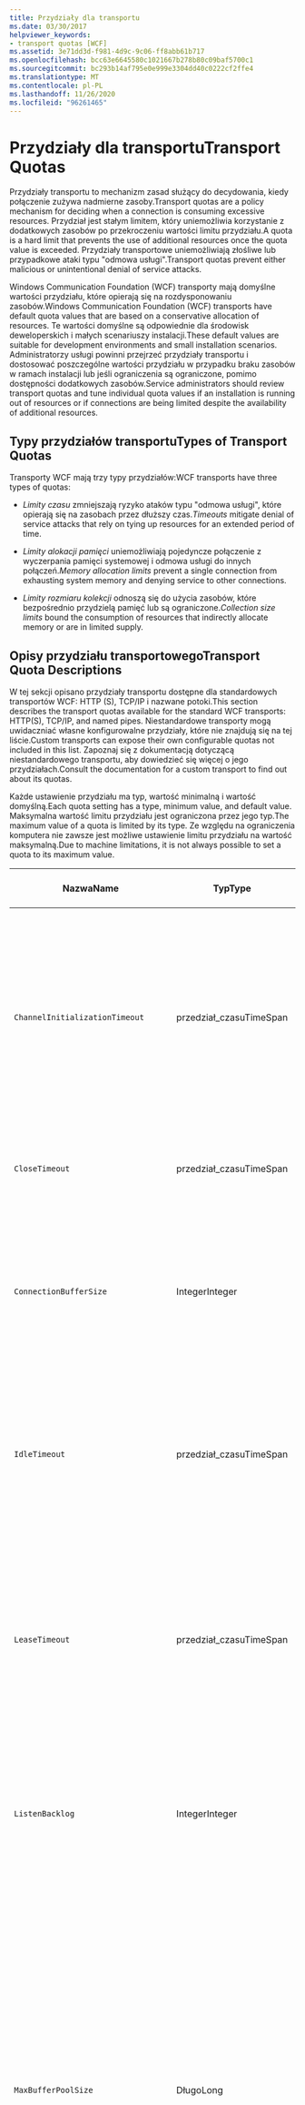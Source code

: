 ```yaml
---
title: Przydziały dla transportu
ms.date: 03/30/2017
helpviewer_keywords:
- transport quotas [WCF]
ms.assetid: 3e71dd3d-f981-4d9c-9c06-ff8abb61b717
ms.openlocfilehash: bcc63e6645580c1021667b278b80c09baf5700c1
ms.sourcegitcommit: bc293b14af795e0e999e3304dd40c0222cf2ffe4
ms.translationtype: MT
ms.contentlocale: pl-PL
ms.lasthandoff: 11/26/2020
ms.locfileid: "96261465"
---
```

# <a name="transport-quotas"></a><span data-ttu-id="c46fc-102">Przydziały dla transportu</span><span class="sxs-lookup"><span data-stu-id="c46fc-102">Transport Quotas</span></span>

<span data-ttu-id="c46fc-103">Przydziały transportu to mechanizm zasad służący do decydowania, kiedy połączenie zużywa nadmierne zasoby.</span><span class="sxs-lookup"><span data-stu-id="c46fc-103">Transport quotas are a policy mechanism for deciding when a connection is consuming excessive resources.</span></span> <span data-ttu-id="c46fc-104">Przydział jest stałym limitem, który uniemożliwia korzystanie z dodatkowych zasobów po przekroczeniu wartości limitu przydziału.</span><span class="sxs-lookup"><span data-stu-id="c46fc-104">A quota is a hard limit that prevents the use of additional resources once the quota value is exceeded.</span></span> <span data-ttu-id="c46fc-105">Przydziały transportowe uniemożliwiają złośliwe lub przypadkowe ataki typu "odmowa usługi".</span><span class="sxs-lookup"><span data-stu-id="c46fc-105">Transport quotas prevent either malicious or unintentional denial of service attacks.</span></span>  
  
 <span data-ttu-id="c46fc-106">Windows Communication Foundation (WCF) transporty mają domyślne wartości przydziału, które opierają się na rozdysponowaniu zasobów.</span><span class="sxs-lookup"><span data-stu-id="c46fc-106">Windows Communication Foundation (WCF) transports have default quota values that are based on a conservative allocation of resources.</span></span> <span data-ttu-id="c46fc-107">Te wartości domyślne są odpowiednie dla środowisk deweloperskich i małych scenariuszy instalacji.</span><span class="sxs-lookup"><span data-stu-id="c46fc-107">These default values are suitable for development environments and small installation scenarios.</span></span> <span data-ttu-id="c46fc-108">Administratorzy usługi powinni przejrzeć przydziały transportu i dostosować poszczególne wartości przydziału w przypadku braku zasobów w ramach instalacji lub jeśli ograniczenia są ograniczone, pomimo dostępności dodatkowych zasobów.</span><span class="sxs-lookup"><span data-stu-id="c46fc-108">Service administrators should review transport quotas and tune individual quota values if an installation is running out of resources or if connections are being limited despite the availability of additional resources.</span></span>  
  
## <a name="types-of-transport-quotas"></a><span data-ttu-id="c46fc-109">Typy przydziałów transportu</span><span class="sxs-lookup"><span data-stu-id="c46fc-109">Types of Transport Quotas</span></span>  

 <span data-ttu-id="c46fc-110">Transporty WCF mają trzy typy przydziałów:</span><span class="sxs-lookup"><span data-stu-id="c46fc-110">WCF transports have three types of quotas:</span></span>  
  
- <span data-ttu-id="c46fc-111">*Limity czasu* zmniejszają ryzyko ataków typu "odmowa usługi", które opierają się na zasobach przez dłuższy czas.</span><span class="sxs-lookup"><span data-stu-id="c46fc-111">*Timeouts* mitigate denial of service attacks that rely on tying up resources for an extended period of time.</span></span>  
  
- <span data-ttu-id="c46fc-112">*Limity alokacji pamięci* uniemożliwiają pojedyncze połączenie z wyczerpania pamięci systemowej i odmowa usługi do innych połączeń.</span><span class="sxs-lookup"><span data-stu-id="c46fc-112">*Memory allocation limits* prevent a single connection from exhausting system memory and denying service to other connections.</span></span>  
  
- <span data-ttu-id="c46fc-113">*Limity rozmiaru kolekcji* odnoszą się do użycia zasobów, które bezpośrednio przydzielą pamięć lub są ograniczone.</span><span class="sxs-lookup"><span data-stu-id="c46fc-113">*Collection size limits* bound the consumption of resources that indirectly allocate memory or are in limited supply.</span></span>  
  
## <a name="transport-quota-descriptions"></a><span data-ttu-id="c46fc-114">Opisy przydziału transportowego</span><span class="sxs-lookup"><span data-stu-id="c46fc-114">Transport Quota Descriptions</span></span>  

 <span data-ttu-id="c46fc-115">W tej sekcji opisano przydziały transportu dostępne dla standardowych transportów WCF: HTTP (S), TCP/IP i nazwane potoki.</span><span class="sxs-lookup"><span data-stu-id="c46fc-115">This section describes the transport quotas available for the standard WCF transports: HTTP(S), TCP/IP, and named pipes.</span></span> <span data-ttu-id="c46fc-116">Niestandardowe transporty mogą uwidaczniać własne konfigurowalne przydziały, które nie znajdują się na tej liście.</span><span class="sxs-lookup"><span data-stu-id="c46fc-116">Custom transports can expose their own configurable quotas not included in this list.</span></span> <span data-ttu-id="c46fc-117">Zapoznaj się z dokumentacją dotyczącą niestandardowego transportu, aby dowiedzieć się więcej o jego przydziałach.</span><span class="sxs-lookup"><span data-stu-id="c46fc-117">Consult the documentation for a custom transport to find out about its quotas.</span></span>  
  
 <span data-ttu-id="c46fc-118">Każde ustawienie przydziału ma typ, wartość minimalną i wartość domyślną.</span><span class="sxs-lookup"><span data-stu-id="c46fc-118">Each quota setting has a type, minimum value, and default value.</span></span> <span data-ttu-id="c46fc-119">Maksymalna wartość limitu przydziału jest ograniczona przez jego typ.</span><span class="sxs-lookup"><span data-stu-id="c46fc-119">The maximum value of a quota is limited by its type.</span></span> <span data-ttu-id="c46fc-120">Ze względu na ograniczenia komputera nie zawsze jest możliwe ustawienie limitu przydziału na wartość maksymalną.</span><span class="sxs-lookup"><span data-stu-id="c46fc-120">Due to machine limitations, it is not always possible to set a quota to its maximum value.</span></span>  
  
|<span data-ttu-id="c46fc-121">Nazwa</span><span class="sxs-lookup"><span data-stu-id="c46fc-121">Name</span></span>|<span data-ttu-id="c46fc-122">Typ</span><span class="sxs-lookup"><span data-stu-id="c46fc-122">Type</span></span>|<span data-ttu-id="c46fc-123">Długości.</span><span class="sxs-lookup"><span data-stu-id="c46fc-123">Min.</span></span><br /><br /> <span data-ttu-id="c46fc-124">value</span><span class="sxs-lookup"><span data-stu-id="c46fc-124">value</span></span>|<span data-ttu-id="c46fc-125">Domyślne</span><span class="sxs-lookup"><span data-stu-id="c46fc-125">Default</span></span><br /><br /> <span data-ttu-id="c46fc-126">value</span><span class="sxs-lookup"><span data-stu-id="c46fc-126">value</span></span>|<span data-ttu-id="c46fc-127">Opis</span><span class="sxs-lookup"><span data-stu-id="c46fc-127">Description</span></span>|  
|----------|----------|--------------------|-----------------------|-----------------|  
|`ChannelInitializationTimeout`|<span data-ttu-id="c46fc-128">przedział_czasu</span><span class="sxs-lookup"><span data-stu-id="c46fc-128">TimeSpan</span></span>|<span data-ttu-id="c46fc-129">1 takt</span><span class="sxs-lookup"><span data-stu-id="c46fc-129">1 tick</span></span>|<span data-ttu-id="c46fc-130">5 sekund</span><span class="sxs-lookup"><span data-stu-id="c46fc-130">5 sec</span></span>|<span data-ttu-id="c46fc-131">Maksymalny czas oczekiwania na połączenie w celu wysłania preambuły podczas początkowego odczytu.</span><span class="sxs-lookup"><span data-stu-id="c46fc-131">Maximum time to wait for a connection to send the preamble during the initial read.</span></span> <span data-ttu-id="c46fc-132">Te dane są odbierane przed zauwierzytelnianiem.</span><span class="sxs-lookup"><span data-stu-id="c46fc-132">This data is received before authentication occurs.</span></span> <span data-ttu-id="c46fc-133">To ustawienie jest zwykle znacznie mniejsze niż `ReceiveTimeout` wartość limitu przydziału.</span><span class="sxs-lookup"><span data-stu-id="c46fc-133">This setting is generally much smaller than the `ReceiveTimeout` quota value.</span></span>|  
|`CloseTimeout`|<span data-ttu-id="c46fc-134">przedział_czasu</span><span class="sxs-lookup"><span data-stu-id="c46fc-134">TimeSpan</span></span>|<span data-ttu-id="c46fc-135">0</span><span class="sxs-lookup"><span data-stu-id="c46fc-135">0</span></span>|<span data-ttu-id="c46fc-136">1 min</span><span class="sxs-lookup"><span data-stu-id="c46fc-136">1 min</span></span>|<span data-ttu-id="c46fc-137">Maksymalny czas oczekiwania na połączenie, zanim transport zgłosi wyjątek.</span><span class="sxs-lookup"><span data-stu-id="c46fc-137">Maximum time to wait for a connection to close before the transport raises an exception.</span></span>|  
|`ConnectionBufferSize`|<span data-ttu-id="c46fc-138">Integer</span><span class="sxs-lookup"><span data-stu-id="c46fc-138">Integer</span></span>|<span data-ttu-id="c46fc-139">1</span><span class="sxs-lookup"><span data-stu-id="c46fc-139">1</span></span>|<span data-ttu-id="c46fc-140">8 KB</span><span class="sxs-lookup"><span data-stu-id="c46fc-140">8 KB</span></span>|<span data-ttu-id="c46fc-141">Rozmiar (w bajtach) buforów przesyłania i odbioru źródłowego transportu.</span><span class="sxs-lookup"><span data-stu-id="c46fc-141">Size, in bytes, of the transmit and receive buffers of the underlying transport.</span></span> <span data-ttu-id="c46fc-142">Zwiększenie rozmiaru buforu może zwiększyć przepływność podczas wysyłania dużych komunikatów.</span><span class="sxs-lookup"><span data-stu-id="c46fc-142">Increasing the buffer size can improve throughput when sending large messages.</span></span>|  
|`IdleTimeout`|<span data-ttu-id="c46fc-143">przedział_czasu</span><span class="sxs-lookup"><span data-stu-id="c46fc-143">TimeSpan</span></span>|<span data-ttu-id="c46fc-144">0</span><span class="sxs-lookup"><span data-stu-id="c46fc-144">0</span></span>|<span data-ttu-id="c46fc-145">2 min</span><span class="sxs-lookup"><span data-stu-id="c46fc-145">2 min</span></span>|<span data-ttu-id="c46fc-146">Maksymalny czas, przez jaki połączenie w puli może pozostawać bezczynne przed zamknięciem.</span><span class="sxs-lookup"><span data-stu-id="c46fc-146">Maximum time a pooled connection can remain idle before being closed.</span></span><br /><br /> <span data-ttu-id="c46fc-147">To ustawienie dotyczy tylko połączeń obsługiwanych przez pule.</span><span class="sxs-lookup"><span data-stu-id="c46fc-147">This setting only applies to pooled connections.</span></span>|  
|`LeaseTimeout`|<span data-ttu-id="c46fc-148">przedział_czasu</span><span class="sxs-lookup"><span data-stu-id="c46fc-148">TimeSpan</span></span>|<span data-ttu-id="c46fc-149">0</span><span class="sxs-lookup"><span data-stu-id="c46fc-149">0</span></span>|<span data-ttu-id="c46fc-150">5 min</span><span class="sxs-lookup"><span data-stu-id="c46fc-150">5 min</span></span>|<span data-ttu-id="c46fc-151">Maksymalny okres istnienia aktywnego połączenia w puli.</span><span class="sxs-lookup"><span data-stu-id="c46fc-151">Maximum lifetime of an active pooled connection.</span></span> <span data-ttu-id="c46fc-152">Po upływie określonego czasu połączenie zostanie zamknięte, gdy bieżące żądanie zostanie serwisowane.</span><span class="sxs-lookup"><span data-stu-id="c46fc-152">After the specified time elapses, the connection closes once the current request is serviced.</span></span><br /><br /> <span data-ttu-id="c46fc-153">To ustawienie dotyczy tylko połączeń obsługiwanych przez pule.</span><span class="sxs-lookup"><span data-stu-id="c46fc-153">This setting only applies to pooled connections.</span></span>|  
|`ListenBacklog`|<span data-ttu-id="c46fc-154">Integer</span><span class="sxs-lookup"><span data-stu-id="c46fc-154">Integer</span></span>|<span data-ttu-id="c46fc-155">1</span><span class="sxs-lookup"><span data-stu-id="c46fc-155">1</span></span>|<span data-ttu-id="c46fc-156">10</span><span class="sxs-lookup"><span data-stu-id="c46fc-156">10</span></span>|<span data-ttu-id="c46fc-157">Maksymalna liczba połączeń, które odbiornik może być nieserwisowany przed odmową dodatkowych połączeń z tym punktem końcowym.</span><span class="sxs-lookup"><span data-stu-id="c46fc-157">Maximum number of connections that the listener can have unserviced before additional connections to that endpoint are denied.</span></span>|  
|`MaxBufferPoolSize`|<span data-ttu-id="c46fc-158">Długo</span><span class="sxs-lookup"><span data-stu-id="c46fc-158">Long</span></span>|<span data-ttu-id="c46fc-159">0</span><span class="sxs-lookup"><span data-stu-id="c46fc-159">0</span></span>|<span data-ttu-id="c46fc-160">512 KB</span><span class="sxs-lookup"><span data-stu-id="c46fc-160">512 KB</span></span>|<span data-ttu-id="c46fc-161">Maksymalna pamięć (w bajtach), przez którą transportuje buforowanie buforów komunikatów wielokrotnego użytku.</span><span class="sxs-lookup"><span data-stu-id="c46fc-161">Maximum memory, in bytes, that the transport devotes to pooling reusable message buffers.</span></span> <span data-ttu-id="c46fc-162">Gdy pula nie może dostarczyć buforu komunikatów, nowy bufor jest przypisywany do tymczasowego użytku.</span><span class="sxs-lookup"><span data-stu-id="c46fc-162">When the pool cannot supply a message buffer, a new buffer is allocated for temporary use.</span></span><br /><br /> <span data-ttu-id="c46fc-163">Instalacje tworzące wiele fabryk kanałów lub odbiorników mogą przydzielić duże ilości pamięci dla pul buforów.</span><span class="sxs-lookup"><span data-stu-id="c46fc-163">Installations that create many channel factories or listeners can allocate large amounts of memory for buffer pools.</span></span> <span data-ttu-id="c46fc-164">Zmniejszenie rozmiaru buforu może znacznie zmniejszyć użycie pamięci w tym scenariuszu.</span><span class="sxs-lookup"><span data-stu-id="c46fc-164">Reducing this buffer size can greatly reduce memory usage in this scenario.</span></span>|  
|`MaxBufferSize`|<span data-ttu-id="c46fc-165">Integer</span><span class="sxs-lookup"><span data-stu-id="c46fc-165">Integer</span></span>|<span data-ttu-id="c46fc-166">1</span><span class="sxs-lookup"><span data-stu-id="c46fc-166">1</span></span>|<span data-ttu-id="c46fc-167">64 KB</span><span class="sxs-lookup"><span data-stu-id="c46fc-167">64 KB</span></span>|<span data-ttu-id="c46fc-168">Maksymalny rozmiar buforu używany do przesyłania strumieniowego w bajtach.</span><span class="sxs-lookup"><span data-stu-id="c46fc-168">Maximum size, in bytes, of a buffer used for streaming data.</span></span> <span data-ttu-id="c46fc-169">Jeśli ten przydział transportu nie jest ustawiony lub transport nie używa przesyłania strumieniowego, wartość przydziału jest taka sama jak mniejsza `MaxReceivedMessageSize` wartość przydziału i <xref:System.Int32.MaxValue> .</span><span class="sxs-lookup"><span data-stu-id="c46fc-169">If this transport quota is not set, or the transport is not using streaming, then the quota value is the same as the smaller of the `MaxReceivedMessageSize` quota value and <xref:System.Int32.MaxValue>.</span></span>|  
|`MaxOutboundConnectionsPerEndpoint`|<span data-ttu-id="c46fc-170">Integer</span><span class="sxs-lookup"><span data-stu-id="c46fc-170">Integer</span></span>|<span data-ttu-id="c46fc-171">1</span><span class="sxs-lookup"><span data-stu-id="c46fc-171">1</span></span>|<span data-ttu-id="c46fc-172">10</span><span class="sxs-lookup"><span data-stu-id="c46fc-172">10</span></span>|<span data-ttu-id="c46fc-173">Maksymalna liczba połączeń wychodzących, które mogą być skojarzone z określonym punktem końcowym.</span><span class="sxs-lookup"><span data-stu-id="c46fc-173">Maximum number of outgoing connections that can be associated with a particular endpoint.</span></span><br /><br /> <span data-ttu-id="c46fc-174">To ustawienie dotyczy tylko połączeń obsługiwanych przez pule.</span><span class="sxs-lookup"><span data-stu-id="c46fc-174">This setting only applies to pooled connections.</span></span>|  
|`MaxOutputDelay`|<span data-ttu-id="c46fc-175">przedział_czasu</span><span class="sxs-lookup"><span data-stu-id="c46fc-175">TimeSpan</span></span>|<span data-ttu-id="c46fc-176">0</span><span class="sxs-lookup"><span data-stu-id="c46fc-176">0</span></span>|<span data-ttu-id="c46fc-177">200 MS</span><span class="sxs-lookup"><span data-stu-id="c46fc-177">200 ms</span></span>|<span data-ttu-id="c46fc-178">Maksymalny czas oczekiwania po wykonaniu operacji wysyłania wsadowych dodatkowych komunikatów w ramach jednej operacji.</span><span class="sxs-lookup"><span data-stu-id="c46fc-178">Maximum time to wait after a send operation for batching additional messages in a single operation.</span></span> <span data-ttu-id="c46fc-179">Komunikaty są wysyłane wcześniej, jeśli bufor podstawowego transportu zostanie zapełniony.</span><span class="sxs-lookup"><span data-stu-id="c46fc-179">Messages are sent earlier if the buffer of the underlying transport becomes full.</span></span> <span data-ttu-id="c46fc-180">Wysyłanie dodatkowych komunikatów nie powoduje zresetowania okresu opóźnienia.</span><span class="sxs-lookup"><span data-stu-id="c46fc-180">Sending additional messages does not reset the delay period.</span></span>|  
|`MaxPendingAccepts`|<span data-ttu-id="c46fc-181">Integer</span><span class="sxs-lookup"><span data-stu-id="c46fc-181">Integer</span></span>|<span data-ttu-id="c46fc-182">1</span><span class="sxs-lookup"><span data-stu-id="c46fc-182">1</span></span>|<span data-ttu-id="c46fc-183">1</span><span class="sxs-lookup"><span data-stu-id="c46fc-183">1</span></span>|<span data-ttu-id="c46fc-184">Maksymalna liczba zaakceptowanych kanałów, które odbiornik może oczekiwać.</span><span class="sxs-lookup"><span data-stu-id="c46fc-184">Maximum number of accepts for channels that the listener can have waiting.</span></span><br /><br /> <span data-ttu-id="c46fc-185">Istnieje odstęp czasu między ukończeniem zaakceptowania a rozpoczęciem nowego akceptacji.</span><span class="sxs-lookup"><span data-stu-id="c46fc-185">There is an interval of time between the accept completing and a new accept starting.</span></span> <span data-ttu-id="c46fc-186">Zwiększenie rozmiaru kolekcji może uniemożliwić porzucenie klientów łączących się w tym interwale.</span><span class="sxs-lookup"><span data-stu-id="c46fc-186">Increasing this collection size can prevent clients that connect during this interval from being dropped.</span></span>|  
|`MaxPendingConnections`|<span data-ttu-id="c46fc-187">Integer</span><span class="sxs-lookup"><span data-stu-id="c46fc-187">Integer</span></span>|<span data-ttu-id="c46fc-188">1</span><span class="sxs-lookup"><span data-stu-id="c46fc-188">1</span></span>|<span data-ttu-id="c46fc-189">10</span><span class="sxs-lookup"><span data-stu-id="c46fc-189">10</span></span>|<span data-ttu-id="c46fc-190">Maksymalna liczba połączeń, które odbiornik może oczekiwać na akceptację przez aplikację.</span><span class="sxs-lookup"><span data-stu-id="c46fc-190">Maximum number of connections that the listener can have waiting to be accepted by the application.</span></span> <span data-ttu-id="c46fc-191">Po przekroczeniu tej wartości przydziału nowe połączenia przychodzące są usuwane, a nie czekają na ich zaakceptowanie.</span><span class="sxs-lookup"><span data-stu-id="c46fc-191">When this quota value is exceeded, new incoming connections are dropped rather than waiting to be accepted.</span></span><br /><br /> <span data-ttu-id="c46fc-192">Funkcje połączeń, takie jak zabezpieczenia komunikatów, mogą spowodować otwarcie więcej niż jednego połączenia przez klienta.</span><span class="sxs-lookup"><span data-stu-id="c46fc-192">Connection features such as message security can cause a client to open more than one connection.</span></span> <span data-ttu-id="c46fc-193">Administratorzy usługi powinni uwzględnić te dodatkowe połączenia podczas ustawiania wartości tego przydziału.</span><span class="sxs-lookup"><span data-stu-id="c46fc-193">Service administrators should account for these additional connections when setting this quota value.</span></span>|  
|`MaxReceivedMessageSize`|<span data-ttu-id="c46fc-194">Długo</span><span class="sxs-lookup"><span data-stu-id="c46fc-194">Long</span></span>|<span data-ttu-id="c46fc-195">1</span><span class="sxs-lookup"><span data-stu-id="c46fc-195">1</span></span>|<span data-ttu-id="c46fc-196">64 KB</span><span class="sxs-lookup"><span data-stu-id="c46fc-196">64 KB</span></span>|<span data-ttu-id="c46fc-197">Maksymalny rozmiar (w bajtach) odebranej wiadomości, łącznie z nagłówkami, zanim transport zgłosi wyjątek.</span><span class="sxs-lookup"><span data-stu-id="c46fc-197">Maximum size, in bytes, of a received message, including headers, before the transport raises an exception.</span></span>|  
|`OpenTimeout`|<span data-ttu-id="c46fc-198">przedział_czasu</span><span class="sxs-lookup"><span data-stu-id="c46fc-198">TimeSpan</span></span>|<span data-ttu-id="c46fc-199">0</span><span class="sxs-lookup"><span data-stu-id="c46fc-199">0</span></span>|<span data-ttu-id="c46fc-200">1 min</span><span class="sxs-lookup"><span data-stu-id="c46fc-200">1 min</span></span>|<span data-ttu-id="c46fc-201">Maksymalny czas oczekiwania na połączenie, zanim transport zgłosi wyjątek.</span><span class="sxs-lookup"><span data-stu-id="c46fc-201">Maximum time to wait for a connection to be established before the transport raises an exception.</span></span>|  
|`ReceiveTimeout`|<span data-ttu-id="c46fc-202">przedział_czasu</span><span class="sxs-lookup"><span data-stu-id="c46fc-202">TimeSpan</span></span>|<span data-ttu-id="c46fc-203">0</span><span class="sxs-lookup"><span data-stu-id="c46fc-203">0</span></span>|<span data-ttu-id="c46fc-204">10 min</span><span class="sxs-lookup"><span data-stu-id="c46fc-204">10 min</span></span>|<span data-ttu-id="c46fc-205">Maksymalny czas oczekiwania na zakończenie operacji odczytu, zanim transport zgłosi wyjątek.</span><span class="sxs-lookup"><span data-stu-id="c46fc-205">Maximum time to wait for a read operation to complete before the transport raises an exception.</span></span>|  
|`SendTimeout`|<span data-ttu-id="c46fc-206">Zakres czasu</span><span class="sxs-lookup"><span data-stu-id="c46fc-206">Timespan</span></span>|<span data-ttu-id="c46fc-207">0</span><span class="sxs-lookup"><span data-stu-id="c46fc-207">0</span></span>|<span data-ttu-id="c46fc-208">1 min</span><span class="sxs-lookup"><span data-stu-id="c46fc-208">1 min</span></span>|<span data-ttu-id="c46fc-209">Maksymalny czas oczekiwania na zakończenie operacji zapisu, zanim transport zgłosi wyjątek.</span><span class="sxs-lookup"><span data-stu-id="c46fc-209">Maximum time to wait for a write operation to complete before the transport raises an exception.</span></span>|  
  
 <span data-ttu-id="c46fc-210">Przydziały transportu `MaxPendingConnections` i `MaxOutboundConnectionsPerEndpoint` są łączone w jeden przydział transportu wywoływany w `MaxConnections` przypadku ustawienia przez powiązanie lub konfigurację.</span><span class="sxs-lookup"><span data-stu-id="c46fc-210">The transport quotas `MaxPendingConnections` and `MaxOutboundConnectionsPerEndpoint` are combined into a single transport quota called `MaxConnections` when set through the binding or configuration.</span></span> <span data-ttu-id="c46fc-211">Tylko element Binding służy do ustawiania tych wartości przydziału osobno.</span><span class="sxs-lookup"><span data-stu-id="c46fc-211">Only the binding element allows setting these quota values individually.</span></span> <span data-ttu-id="c46fc-212">`MaxConnections`Przydział transportu ma takie same wartości minimalne i domyślne.</span><span class="sxs-lookup"><span data-stu-id="c46fc-212">The `MaxConnections` transport quota has the same minimum and default values.</span></span>  
  
## <a name="setting-transport-quotas"></a><span data-ttu-id="c46fc-213">Ustawianie przydziałów transportu</span><span class="sxs-lookup"><span data-stu-id="c46fc-213">Setting Transport Quotas</span></span>  

 <span data-ttu-id="c46fc-214">Przydziały transportu są ustawiane za pomocą elementu powiązania transportu, powiązania transportowego, konfiguracji aplikacji lub zasad hosta.</span><span class="sxs-lookup"><span data-stu-id="c46fc-214">Transport quotas are set through the transport binding element, the transport binding, application configuration, or host policy.</span></span> <span data-ttu-id="c46fc-215">Ten dokument nie obejmuje ustawiania transportów za poorednictwem zasad hosta.</span><span class="sxs-lookup"><span data-stu-id="c46fc-215">This document does not cover setting transports through host policy.</span></span> <span data-ttu-id="c46fc-216">Zapoznaj się z dokumentacją podstawowego transportu, aby odnaleźć ustawienia przydziałów zasad hosta.</span><span class="sxs-lookup"><span data-stu-id="c46fc-216">Consult the documentation for the underlying transport to discover the settings for host policy quotas.</span></span> <span data-ttu-id="c46fc-217">W temacie [Konfigurowanie protokołu HTTP i https](configuring-http-and-https.md) opisano ustawienia przydziału dla sterownika Http.sys.</span><span class="sxs-lookup"><span data-stu-id="c46fc-217">The [Configuring HTTP and HTTPS](configuring-http-and-https.md) topic describes quota settings for the Http.sys driver.</span></span> <span data-ttu-id="c46fc-218">Aby uzyskać więcej informacji o konfigurowaniu limitów systemu Windows dla połączeń HTTP, TCP/IP i nazwanych potoków, Wyszukaj w bazie wiedzy Microsoft Knowledge Base.</span><span class="sxs-lookup"><span data-stu-id="c46fc-218">Search the Microsoft Knowledge Base for more information about configuring Windows limits on HTTP, TCP/IP, and named pipe connections.</span></span>  
  
 <span data-ttu-id="c46fc-219">Inne typy przydziałów stosuje się pośrednio do transportów.</span><span class="sxs-lookup"><span data-stu-id="c46fc-219">Other types of quotas apply indirectly to transports.</span></span> <span data-ttu-id="c46fc-220">Koder komunikatów, którego używa transport do przekształcania wiadomości na bajty, może mieć własne ustawienia przydziału.</span><span class="sxs-lookup"><span data-stu-id="c46fc-220">The message encoder that the transport uses to transform a message into bytes can have its own quota settings.</span></span> <span data-ttu-id="c46fc-221">Jednak te przydziały są niezależne od używanego typu transportu.</span><span class="sxs-lookup"><span data-stu-id="c46fc-221">However, these quotas are independent of the type of transport being used.</span></span>  
  
### <a name="controlling-transport-quotas-from-the-binding-element"></a><span data-ttu-id="c46fc-222">Kontrolowanie przydziałów transportu z elementu powiązania</span><span class="sxs-lookup"><span data-stu-id="c46fc-222">Controlling Transport Quotas from the Binding Element</span></span>  

 <span data-ttu-id="c46fc-223">Ustawienie przydziałów transportu za pomocą elementu powiązania zapewnia największą elastyczność kontroli nad zachowaniem transportu.</span><span class="sxs-lookup"><span data-stu-id="c46fc-223">Setting transport quotas through the binding element offers the greatest flexibility in controlling the transport's behavior.</span></span> <span data-ttu-id="c46fc-224">Domyślne limity czasu dla operacji zamykania, otwierania, odbierania i wysyłania są pobierane z powiązania w przypadku skompilowania kanału.</span><span class="sxs-lookup"><span data-stu-id="c46fc-224">The default timeouts for Close, Open, Receive, and Send operations are taken from the binding when a channel is built.</span></span>  
  
|<span data-ttu-id="c46fc-225">Nazwa</span><span class="sxs-lookup"><span data-stu-id="c46fc-225">Name</span></span>|<span data-ttu-id="c46fc-226">HTTP</span><span class="sxs-lookup"><span data-stu-id="c46fc-226">HTTP</span></span>|<span data-ttu-id="c46fc-227">TCP/IP</span><span class="sxs-lookup"><span data-stu-id="c46fc-227">TCP/IP</span></span>|<span data-ttu-id="c46fc-228">Nazwany potok</span><span class="sxs-lookup"><span data-stu-id="c46fc-228">Named pipe</span></span>|  
|----------|----------|-------------|----------------|  
|`ChannelInitializationTimeout`||<span data-ttu-id="c46fc-229">X</span><span class="sxs-lookup"><span data-stu-id="c46fc-229">X</span></span>|<span data-ttu-id="c46fc-230">X</span><span class="sxs-lookup"><span data-stu-id="c46fc-230">X</span></span>|  
|`CloseTimeout`||||  
|`ConnectionBufferSize`||<span data-ttu-id="c46fc-231">X</span><span class="sxs-lookup"><span data-stu-id="c46fc-231">X</span></span>|<span data-ttu-id="c46fc-232">X</span><span class="sxs-lookup"><span data-stu-id="c46fc-232">X</span></span>|  
|`IdleTimeout`||<span data-ttu-id="c46fc-233">X</span><span class="sxs-lookup"><span data-stu-id="c46fc-233">X</span></span>|<span data-ttu-id="c46fc-234">X</span><span class="sxs-lookup"><span data-stu-id="c46fc-234">X</span></span>|  
|`LeaseTimeout`||<span data-ttu-id="c46fc-235">X</span><span class="sxs-lookup"><span data-stu-id="c46fc-235">X</span></span>||  
|`ListenBacklog`||<span data-ttu-id="c46fc-236">X</span><span class="sxs-lookup"><span data-stu-id="c46fc-236">X</span></span>||  
|`MaxBufferPoolSize`|<span data-ttu-id="c46fc-237">X</span><span class="sxs-lookup"><span data-stu-id="c46fc-237">X</span></span>|<span data-ttu-id="c46fc-238">X</span><span class="sxs-lookup"><span data-stu-id="c46fc-238">X</span></span>|<span data-ttu-id="c46fc-239">X</span><span class="sxs-lookup"><span data-stu-id="c46fc-239">X</span></span>|  
|`MaxBufferSize`|<span data-ttu-id="c46fc-240">X</span><span class="sxs-lookup"><span data-stu-id="c46fc-240">X</span></span>|<span data-ttu-id="c46fc-241">X</span><span class="sxs-lookup"><span data-stu-id="c46fc-241">X</span></span>|<span data-ttu-id="c46fc-242">X</span><span class="sxs-lookup"><span data-stu-id="c46fc-242">X</span></span>|  
|`MaxOutboundConnectionsPerEndpoint`||<span data-ttu-id="c46fc-243">X</span><span class="sxs-lookup"><span data-stu-id="c46fc-243">X</span></span>|<span data-ttu-id="c46fc-244">X</span><span class="sxs-lookup"><span data-stu-id="c46fc-244">X</span></span>|  
|`MaxOutputDelay`||<span data-ttu-id="c46fc-245">X</span><span class="sxs-lookup"><span data-stu-id="c46fc-245">X</span></span>|<span data-ttu-id="c46fc-246">X</span><span class="sxs-lookup"><span data-stu-id="c46fc-246">X</span></span>|  
|`MaxPendingAccepts`||<span data-ttu-id="c46fc-247">X</span><span class="sxs-lookup"><span data-stu-id="c46fc-247">X</span></span>|<span data-ttu-id="c46fc-248">X</span><span class="sxs-lookup"><span data-stu-id="c46fc-248">X</span></span>|  
|`MaxPendingConnections`||<span data-ttu-id="c46fc-249">X</span><span class="sxs-lookup"><span data-stu-id="c46fc-249">X</span></span>|<span data-ttu-id="c46fc-250">X</span><span class="sxs-lookup"><span data-stu-id="c46fc-250">X</span></span>|  
|`MaxReceivedMessageSize`|<span data-ttu-id="c46fc-251">X</span><span class="sxs-lookup"><span data-stu-id="c46fc-251">X</span></span>|<span data-ttu-id="c46fc-252">X</span><span class="sxs-lookup"><span data-stu-id="c46fc-252">X</span></span>|<span data-ttu-id="c46fc-253">X</span><span class="sxs-lookup"><span data-stu-id="c46fc-253">X</span></span>|  
|`OpenTimeout`||||  
|`ReceiveTimeout`||||  
|`SendTimeout`||||  
  
### <a name="controlling-transport-quotas-from-the-binding"></a><span data-ttu-id="c46fc-254">Kontrolowanie przydziałów transportu z powiązania</span><span class="sxs-lookup"><span data-stu-id="c46fc-254">Controlling Transport Quotas from the Binding</span></span>  

 <span data-ttu-id="c46fc-255">Ustawienie przydziałów transportu za pośrednictwem powiązania oferuje uproszczony zestaw przydziałów do wyboru, pozostawiając jednocześnie dostęp do najbardziej typowych wartości przydziału.</span><span class="sxs-lookup"><span data-stu-id="c46fc-255">Setting transport quotas through the binding offers a simplified set of quotas to choose from while still giving access to the most common quota values.</span></span>  
  
|<span data-ttu-id="c46fc-256">Nazwa</span><span class="sxs-lookup"><span data-stu-id="c46fc-256">Name</span></span>|<span data-ttu-id="c46fc-257">HTTP</span><span class="sxs-lookup"><span data-stu-id="c46fc-257">HTTP</span></span>|<span data-ttu-id="c46fc-258">TCP/IP</span><span class="sxs-lookup"><span data-stu-id="c46fc-258">TCP/IP</span></span>|<span data-ttu-id="c46fc-259">Nazwany potok</span><span class="sxs-lookup"><span data-stu-id="c46fc-259">Named pipe</span></span>|  
|----------|----------|-------------|----------------|  
|`ChannelInitializationTimeout`||||  
|`CloseTimeout`|<span data-ttu-id="c46fc-260">X</span><span class="sxs-lookup"><span data-stu-id="c46fc-260">X</span></span>|<span data-ttu-id="c46fc-261">X</span><span class="sxs-lookup"><span data-stu-id="c46fc-261">X</span></span>|<span data-ttu-id="c46fc-262">X</span><span class="sxs-lookup"><span data-stu-id="c46fc-262">X</span></span>|  
|`ConnectionBufferSize`||||  
|`IdleTimeout`||||  
|`LeaseTimeout`||||  
|`ListenBacklog`||<span data-ttu-id="c46fc-263">X</span><span class="sxs-lookup"><span data-stu-id="c46fc-263">X</span></span>||  
|`MaxBufferPoolSize`|<span data-ttu-id="c46fc-264">X</span><span class="sxs-lookup"><span data-stu-id="c46fc-264">X</span></span>|<span data-ttu-id="c46fc-265">X</span><span class="sxs-lookup"><span data-stu-id="c46fc-265">X</span></span>|<span data-ttu-id="c46fc-266">X</span><span class="sxs-lookup"><span data-stu-id="c46fc-266">X</span></span>|  
|`MaxBufferSize`|<span data-ttu-id="c46fc-267">1</span><span class="sxs-lookup"><span data-stu-id="c46fc-267">1</span></span>|<span data-ttu-id="c46fc-268">X</span><span class="sxs-lookup"><span data-stu-id="c46fc-268">X</span></span>|<span data-ttu-id="c46fc-269">X</span><span class="sxs-lookup"><span data-stu-id="c46fc-269">X</span></span>|  
|`MaxOutboundConnectionsPerEndpoint`||<span data-ttu-id="c46fc-270">2</span><span class="sxs-lookup"><span data-stu-id="c46fc-270">2</span></span>|<span data-ttu-id="c46fc-271">2</span><span class="sxs-lookup"><span data-stu-id="c46fc-271">2</span></span>|  
|`MaxOutputDelay`||||  
|`MaxPendingAccepts`||||  
|`MaxPendingConnections`||<span data-ttu-id="c46fc-272">2</span><span class="sxs-lookup"><span data-stu-id="c46fc-272">2</span></span>|<span data-ttu-id="c46fc-273">2</span><span class="sxs-lookup"><span data-stu-id="c46fc-273">2</span></span>|  
|`MaxReceivedMessageSize`|<span data-ttu-id="c46fc-274">X</span><span class="sxs-lookup"><span data-stu-id="c46fc-274">X</span></span>|<span data-ttu-id="c46fc-275">X</span><span class="sxs-lookup"><span data-stu-id="c46fc-275">X</span></span>|<span data-ttu-id="c46fc-276">X</span><span class="sxs-lookup"><span data-stu-id="c46fc-276">X</span></span>|  
|`OpenTimeout`|<span data-ttu-id="c46fc-277">X</span><span class="sxs-lookup"><span data-stu-id="c46fc-277">X</span></span>|<span data-ttu-id="c46fc-278">X</span><span class="sxs-lookup"><span data-stu-id="c46fc-278">X</span></span>|<span data-ttu-id="c46fc-279">X</span><span class="sxs-lookup"><span data-stu-id="c46fc-279">X</span></span>|  
|`ReceiveTimeout`|<span data-ttu-id="c46fc-280">X</span><span class="sxs-lookup"><span data-stu-id="c46fc-280">X</span></span>|<span data-ttu-id="c46fc-281">X</span><span class="sxs-lookup"><span data-stu-id="c46fc-281">X</span></span>|<span data-ttu-id="c46fc-282">X</span><span class="sxs-lookup"><span data-stu-id="c46fc-282">X</span></span>|  
|`SendTimeout`|<span data-ttu-id="c46fc-283">X</span><span class="sxs-lookup"><span data-stu-id="c46fc-283">X</span></span>|<span data-ttu-id="c46fc-284">X</span><span class="sxs-lookup"><span data-stu-id="c46fc-284">X</span></span>|<span data-ttu-id="c46fc-285">X</span><span class="sxs-lookup"><span data-stu-id="c46fc-285">X</span></span>|  
  
1. <span data-ttu-id="c46fc-286">`MaxBufferSize`Przydział transportu jest dostępny tylko dla `BasicHttp` powiązania.</span><span class="sxs-lookup"><span data-stu-id="c46fc-286">The `MaxBufferSize` transport quota is only available on the `BasicHttp` binding.</span></span> <span data-ttu-id="c46fc-287">`WSHttp`Powiązania są przeznaczone dla scenariuszy, które nie obsługują trybów transportowych przesyłanych strumieniowo.</span><span class="sxs-lookup"><span data-stu-id="c46fc-287">The `WSHttp` bindings are for scenarios that do not support streamed transport modes.</span></span>  
  
2. <span data-ttu-id="c46fc-288">Przydziały transportu `MaxPendingConnections` i `MaxOutboundConnectionsPerEndpoint` są łączone w pojedynczy przydział transportu o nazwie `MaxConnections` .</span><span class="sxs-lookup"><span data-stu-id="c46fc-288">The transport quotas `MaxPendingConnections` and `MaxOutboundConnectionsPerEndpoint` are combined into a single transport quota called `MaxConnections`.</span></span>  
  
### <a name="controlling-transport-quotas-from-configuration"></a><span data-ttu-id="c46fc-289">Kontrolowanie przydziałów transportu z konfiguracji</span><span class="sxs-lookup"><span data-stu-id="c46fc-289">Controlling Transport Quotas from Configuration</span></span>  

 <span data-ttu-id="c46fc-290">Konfiguracja aplikacji może ustawiać te same przydziały transportu co bezpośredni dostęp do właściwości w powiązaniu.</span><span class="sxs-lookup"><span data-stu-id="c46fc-290">Application configuration can set the same transport quotas as directly accessing properties on a binding.</span></span> <span data-ttu-id="c46fc-291">W obszarze pliki konfiguracji nazwa przydziału transportu zawsze zaczyna się od małej litery.</span><span class="sxs-lookup"><span data-stu-id="c46fc-291">In configuration files, the name of a transport quota always starts with a lowercase letter.</span></span> <span data-ttu-id="c46fc-292">Na przykład `CloseTimeout` właściwość powiązania odpowiada `closeTimeout` ustawieniu w obszarze Konfiguracja i `MaxConnections` właściwość powiązania odpowiada `maxConnections` ustawieniu w obszarze Konfiguracja.</span><span class="sxs-lookup"><span data-stu-id="c46fc-292">For example, the `CloseTimeout` property on a binding corresponds to the `closeTimeout` setting in configuration and the `MaxConnections` property on a binding corresponds to the `maxConnections` setting in configuration.</span></span>  
  
## <a name="see-also"></a><span data-ttu-id="c46fc-293">Zobacz też</span><span class="sxs-lookup"><span data-stu-id="c46fc-293">See also</span></span>

- <xref:System.ServiceModel.Channels.HttpsTransportBindingElement>
- <xref:System.ServiceModel.Channels.HttpTransportBindingElement>
- <xref:System.ServiceModel.Channels.TcpTransportBindingElement>
- <xref:System.ServiceModel.Channels.NamedPipeTransportBindingElement>
- <xref:System.ServiceModel.Channels.ConnectionOrientedTransportBindingElement>
- <xref:System.ServiceModel.Channels.TransportBindingElement>
